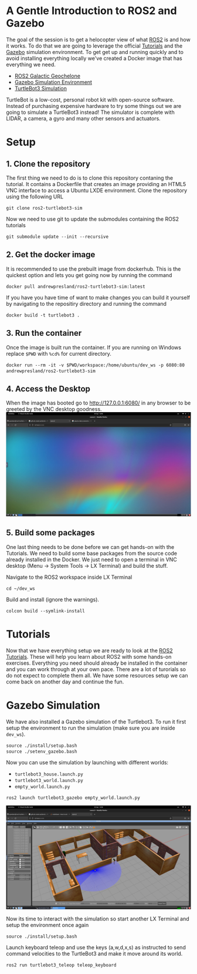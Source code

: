 
# A Gentle Introduction to ROS2 and Gazebo

The goal of the session is to get a helocopter view of what [ROS2](https://docs.ros.org/en/galactic/index.html) is and how it works. To do that we are going to leverage the official [Tutorials](https://docs.ros.org/en/galactic/Tutorials.html) and the [Gazebo](https://gazebosim.org/home) simulation environment. To get get up and running quickly and to avoid installing everything locally we've created a Docker image that has everything we need. 
* [ROS2 Galactic Geochelone](https://docs.ros.org/en/galactic/index.html)
* [Gazebo Simulation Environment](https://gazebosim.org/home)
* [TurtleBot3 Simulation](https://emanual.robotis.com/docs/en/platform/turtlebot3/simulation/)

TurtleBot is a low-cost, personal robot kit with open-source software. Instead of purchasing expensive hardware to try some things out we are going to simulate a TurtleBot3 instead! The simulator is complete with LIDAR, a camera, a gyro and many other sensors and actuators.

# Setup

## 1. Clone the repository
The first thing we need to do is to clone this repository contaning the tutorial. It contains a Dockerfile that creates an image providing an HTML5 VNC interface to access a Ubuntu LXDE environment. Clone the repository using the following URL
```
git clone ros2-turtlebot3-sim
```
Now we need to use git to update the submodules containing the ROS2 tutorials
```
git submodule update --init --recursive
```

## 2. Get the docker image

It is recommended to use the prebuilt image from dockerhub. This is the quickest option and lets you get going now by running the command  
```
docker pull andrewpresland/ros2-turtlebot3-sim:latest
```
If you have you have time of want to make changes you can build it yourself by navigating to the repositiry directory and running the command  
```
docker build -t turtlebot3 .
```

## 3. Run the container
Once the image is built run the container. If you are running on Windows replace ```$PWD``` with ```%cd%``` for current directory. 
```
docker run --rm -it -v $PWD/workspace:/home/ubuntu/dev_ws -p 6080:80 andrewpresland/ros2-turtlebot3-sim
```

## 4. Access the Desktop
When the image has booted go to http://127.0.0.1:6080/ in any browser to be greeted by the VNC desktop goodness.
![](/assets/vnc-desktop.png?raw=true "VNC desktop")

## 5. Build some packages
One last thing needs to be done before we can get hands-on with the Tutorials. We need to build some base packages from the source code already installed in the Docker. We just need to open a terminal in VNC desktop (Menu -> System Tools -> LX Terminal) and build the stuff.

Navigate to the ROS2 workspace inside LX Terminal
```
cd ~/dev_ws
```
Build and install (ignore the warnings).  
```
colcon build --symlink-install
```

# Tutorials
Now that we have everything setup we are ready to look at the [ROS2 Tutorials](https://docs.ros.org/en/galactic/Tutorials.html). These will help you learn about ROS2 with some hands-on exercises. Everything you need should already be installed in the container and you can work through at your own pace. There are a lot of turorials so do not expect to complete them all. We have some resources setup we can come back on another day and continue the fun.

# Gazebo Simulation
We have also installed a Gazebo simulation of the Turtlebot3. To run it first setup the environment to run the simulation (make sure you are inside ```dev_ws```).
```
source ./install/setup.bash
source ./setenv_gazebo.bash
```
Now you can use the simulation by launching with different worlds:
* ```turtlebot3_house.launch.py```
* ```turtlebot3_world.launch.py```
* ```empty_world.launch.py```

```
ros2 launch turtlebot3_gazebo empty_world.launch.py
```
![](/assets/gazebo-sim.png?raw=true "Gazebo simulation")

Now its time to interact with the simulation so start another LX Terminal and setup the environment once again
```
source ./install/setup.bash
```
Launch keyboard teleop and use the keys (a,w,d,x,s) as instructed to send command velocities to the TurtleBot3 and make it move around its world.
```
ros2 run turtlebot3_teleop teleop_keyboard
```
